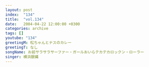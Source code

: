 ```yaml
---
layout: post
index:  "134"
title:  "vol.134"
date:   2004-04-22 12:00:00 +0300
categories: archive
tags: []
youtube: "134"
greetingM: 松ちゃんとナスのカレー
greetingT: なし
songName: お前サラサラサーファー・ガールおいらテカテカロックン・ローラー
singer: 横浜銀蝿
---
```

